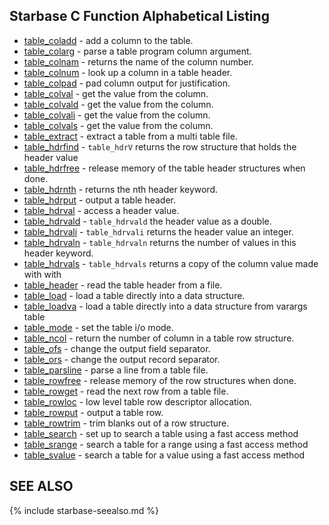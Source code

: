 
Starbase C Function Alphabetical Listing
----------------------------------------



- [table_coladd]( table_coladd.html) - add a column to the table.
- [table_colarg]( table_colarg.html) - parse a table program column argument.
- [table_colnam]( table_colnam.html) - returns the name of the column number.
- [table_colnum]( table_colnum.html) - look up a column in a table header.
- [table_colpad]( table_colpad.html) - pad column output for justification.
- [table_colval]( table_colval.html) - get the value from the column.
- [table_colvald]( table_colvald.html) - get the value from the column.
- [table_colvali]( table_colvali.html) - get the value from the column.
- [table_colvals]( table_colvals.html) - get the value from the column.
- [table_extract]( table_extract.html) - extract a table from a multi table file.
- [table_hdrfind]( table_hdrfind.html) - `table_hdrV` returns the row structure that holds the header value
- [table_hdrfree]( table_hdrfree.html) - release memory of the table header structures when done.
- [table_hdrnth]( table_hdrnth.html) - returns the nth header keyword.
- [table_hdrput]( table_hdrput.html) - output a table header.
- [table_hdrval]( table_hdrval.html) - access a header value.
- [table_hdrvald]( table_hdrvald.html) - `table_hdrvald` the header value as a double.
- [table_hdrvali]( table_hdrvali.html) - `table_hdrvali` returns the header value an integer.
- [table_hdrvaln]( table_hdrvaln.html) - `table_hdrvaln` returns the number of values in this header keyword.
- [table_hdrvals]( table_hdrvals.html) - `table_hdrvals` returns a copy of the column value made with with
- [table_header]( table_header.html) - read the table header from a file.
- [table_load]( table_load.html) - load a table directly into a data structure.
- [table_loadva]( table_loadva.html) - load a table directly into a data structure from varargs table
- [table_mode]( table_mode.html) - set the table i/o mode.
- [table_ncol]( table_ncol.html) - return the number of column in a table row structure.
- [table_ofs]( table_ofs.html) - change the output field separator.
- [table_ors]( table_ors.html) - change the output record separator.
- [table_parsline]( table_parsline.html) - parse a line from a table file.
- [table_rowfree]( table_rowfree.html) - release memory of the row structures when done.
- [table_rowget]( table_rowget.html) - read the next row from a table file.
- [table_rowloc]( table_rowloc.html) - low level table row descriptor allocation.
- [table_rowput]( table_rowput.html) - output a table row.
- [table_rowtrim]( table_rowtrim.html) - trim blanks out of a row structure.
- [table_search]( table_search.html) - set up to search a table using a fast access method
- [table_srange]( table_srange.html) - search a table for a range using a fast access method
- [table_svalue]( table_svalue.html) - search a table for a value using a fast access method



SEE ALSO
--------

{% include starbase-seealso.md %}
